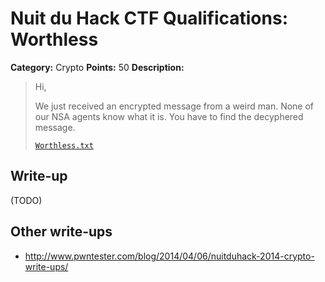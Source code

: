 # Nuit du Hack CTF Qualifications: Worthless

**Category:** Crypto
**Points:** 50
**Description:**

> Hi,
>
> We just received an encrypted message from a weird man. None of our NSA agents know what it is. You have to find the decyphered message.
>
> [`Worthless.txt`](Worthless.txt)

## Write-up

(TODO)

## Other write-ups

* <http://www.pwntester.com/blog/2014/04/06/nuitduhack-2014-crypto-write-ups/>
